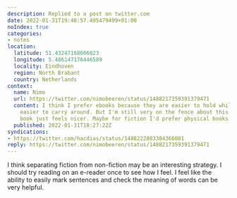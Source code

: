 ```yaml
---
description: Replied to a post on twitter.com
date: 2022-01-31T19:48:57.495479499+01:00
noIndex: true
categories:
- notes
location:
  latitude: 51.43247168606023
  longitude: 5.486147176446589
  locality: Eindhoven
  region: North Brabant
  country: Netherlands
context:
  name: Nimo
  url: https://twitter.com/nimobeeren/status/1488217359391379471
  content: I think I prefer ebooks because they are easier to hold while reading and
    easier to carry around. But I'm still very on the fence about this, since a physical
    book just feels nicer. Maybe for fiction I'd prefer physical books
  published: 2022-01-31T18:27:22Z
syndications:
- https://twitter.com/hacdias/status/1488222803304366081
reply: https://twitter.com/nimobeeren/status/1488217359391379471
---
```


I think separating fiction from non-fiction may be an interesting strategy. I should try reading on an e-reader once to see how I feel. I feel like the ability to easily mark sentences and check the meaning of words can be very helpful.
